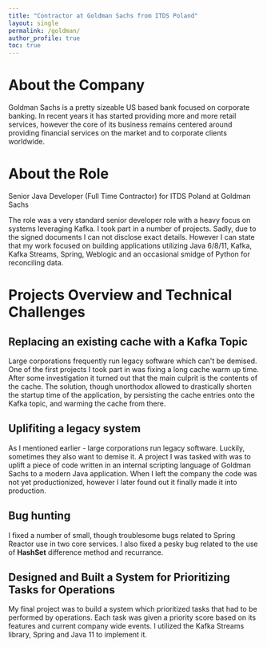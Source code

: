```yaml
---
title: "Contractor at Goldman Sachs from ITDS Poland"
layout: single
permalink: /goldman/
author_profile: true
toc: true
---
```

# About the Company
Goldman Sachs is a pretty sizeable US based bank focused on corporate banking. In recent years it has started providing more and more retail services, however the core of its business remains centered around providing financial services on the market and to corporate clients worldwide. 

# About the Role
Senior Java Developer (Full Time Contractor) for ITDS Poland at Goldman Sachs

The role was a very standard senior developer role with a heavy focus on systems leveraging Kafka. I took part in a number of projects. Sadly, due to the signed documents I can not disclose exact details. However I can state that my work focused on building applications utilizing Java 6/8/11, Kafka, Kafka Streams, Spring, Weblogic and an occasional smidge of Python for reconciling data. 

# Projects Overview and Technical Challenges
## Replacing an existing cache with a Kafka Topic
Large corporations frequently run legacy software which can't be demised. One of the first projects I took part in was fixing a long cache warm up time. After some investigation it turned out that the main culprit is the contents of the cache. The solution, though unorthodox allowed to drastically shorten the startup time of the application, by persisting the cache entries onto the Kafka topic, and warming the cache from there. 

## Uplifiting a legacy system
As I mentioned earlier - large corporations run legacy software. Luckily, sometimes they also want to demise it. A project I was tasked with was to uplift a piece of code written in an internal scripting language of Goldman Sachs to a modern Java application. When I left the company the code was not yet productionized, however I later found out it finally made it into production. 

## Bug hunting
I fixed a number of small, though troublesome bugs related to Spring Reactor use in two core services. I also fixed a pesky bug related to the use of **HashSet** difference method and recurrance. 

## Designed and Built a System for Prioritizing Tasks for Operations
My final project was to build a system which prioritized tasks that had to be performed by operations. Each task was given a priority score based on its features and current company wide events. I utilized the Kafka Streams library, Spring and Java 11 to implement it. 